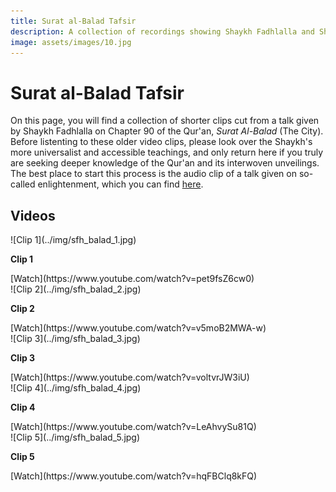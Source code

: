```yaml
---
title: Surat al-Balad Tafsir
description: A collection of recordings showing Shaykh Fadhlalla and Shaykh Muslim in conversation about the 57th Surat of the Qur'an, al-Balad.
image: assets/images/10.jpg
---
```


# Surat al-Balad Tafsir

On this page, you will find a collection of shorter clips cut from a talk given by Shaykh Fadhlalla on Chapter 90 of the Qur'an, _Surat Al-Balad_ (The City). Before listenting to these older video clips, please look over the Shaykh's more universalist and accessible teachings, and only return here if you truly are seeking deeper knowledge of the Qur'an and its interwoven unveilings. The best place to start this process is the audio clip of a talk given on so-called enlightenment, which you can find [here](../../../audios/single-talks/#enlightenment).

## Videos

<div markdown="1" class="card video sidebar center gemoji center-content">

<div markdown="2" class="video-image">
![Clip 1](../img/sfh_balad_1.jpg)
</div>

**Clip 1**

<div markdown="3" class="video-link">
[Watch](https://www.youtube.com/watch?v=pet9fsZ6cw0)
</div>

</div>

<div markdown="1" class="card video sidebar center gemoji center-content">

<div markdown="2" class="video-image">
![Clip 2](../img/sfh_balad_2.jpg)
</div>

**Clip 2**

<div markdown="3" class="video-link">
[Watch](https://www.youtube.com/watch?v=v5moB2MWA-w)
</div>

</div>

<div markdown="1" class="card video sidebar center gemoji center-content">

<div markdown="2" class="video-image">
![Clip 3](../img/sfh_balad_3.jpg)
</div>

**Clip 3**

<div markdown="3" class="video-link">
[Watch](https://www.youtube.com/watch?v=voltvrJW3iU)
</div>

</div>

<div markdown="1" class="card video sidebar center gemoji center-content">

<div markdown="2" class="video-image">
![Clip 4](../img/sfh_balad_4.jpg)
</div>

**Clip 4**

<div markdown="3" class="video-link">
[Watch](https://www.youtube.com/watch?v=LeAhvySu81Q)
</div>

</div>

<div markdown="1" class="card video sidebar center gemoji center-content">

<div markdown="2" class="video-image">
![Clip 5](../img/sfh_balad_5.jpg)
</div>

**Clip 5**

<div markdown="3" class="video-link">
[Watch](https://www.youtube.com/watch?v=hqFBClq8kFQ)
</div>

</div>
